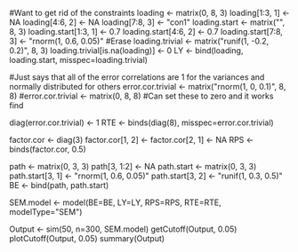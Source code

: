 #Want to get rid of the constraints
loading <- matrix(0, 8, 3)
loading[1:3, 1] <- NA
loading[4:6, 2] <- NA
loading[7:8, 3] <- "con1"
loading.start <- matrix("", 8, 3)
loading.start[1:3, 1] <- 0.7
loading.start[4:6, 2] <- 0.7
loading.start[7:8, 3] <- "rnorm(1, 0.6, 0.05)"
#Erase 
loading.trivial <- matrix("runif(1, -0.2, 0.2)", 8, 3)
loading.trivial[is.na(loading)] <- 0
LY <- bind(loading, loading.start, misspec=loading.trivial)

#Just says that all of the error correlations are 1 for the variances and normally distributed for others
error.cor.trivial <- matrix("rnorm(1, 0, 0.1)", 8, 8)
#error.cor.trivial <- matrix(0, 8, 8) #Can set these to zero and it works find

diag(error.cor.trivial) <- 1
RTE <- binds(diag(8), misspec=error.cor.trivial) 

factor.cor <- diag(3)
factor.cor[1, 2] <- factor.cor[2, 1] <- NA
RPS <- binds(factor.cor, 0.5)

path <- matrix(0, 3, 3)
path[3, 1:2] <- NA
path.start <- matrix(0, 3, 3)
path.start[3, 1] <- "rnorm(1, 0.6, 0.05)"
path.start[3, 2] <- "runif(1, 0.3, 0.5)"
BE <- bind(path, path.start)

SEM.model <- model(BE=BE, LY=LY, RPS=RPS, RTE=RTE, modelType="SEM")

Output <- sim(50, n=300, SEM.model) 
getCutoff(Output, 0.05)
plotCutoff(Output, 0.05)
summary(Output)
